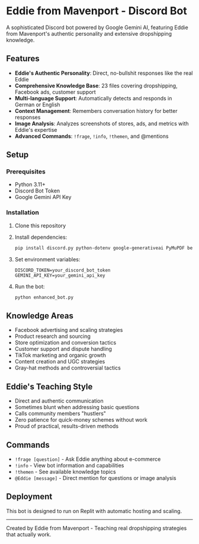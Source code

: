 # Eddie from Mavenport - Discord Bot

A sophisticated Discord bot powered by Google Gemini AI, featuring Eddie from Mavenport's authentic personality and extensive dropshipping knowledge.

## Features

- **Eddie's Authentic Personality**: Direct, no-bullshit responses like the real Eddie
- **Comprehensive Knowledge Base**: 23 files covering dropshipping, Facebook ads, customer support
- **Multi-language Support**: Automatically detects and responds in German or English
- **Context Management**: Remembers conversation history for better responses
- **Image Analysis**: Analyzes screenshots of stores, ads, and metrics with Eddie's expertise
- **Advanced Commands**: `!frage`, `!info`, `!themen`, and @mentions

## Setup

### Prerequisites
- Python 3.11+
- Discord Bot Token
- Google Gemini API Key

### Installation

1. Clone this repository
2. Install dependencies:
   ```bash
   pip install discord.py python-dotenv google-generativeai PyMuPDF beautifulsoup4 aiohttp
   ```

3. Set environment variables:
   ```
   DISCORD_TOKEN=your_discord_bot_token
   GEMINI_API_KEY=your_gemini_api_key
   ```

4. Run the bot:
   ```bash
   python enhanced_bot.py
   ```

## Knowledge Areas

- Facebook advertising and scaling strategies
- Product research and sourcing
- Store optimization and conversion tactics
- Customer support and dispute handling
- TikTok marketing and organic growth
- Content creation and UGC strategies
- Gray-hat methods and controversial tactics

## Eddie's Teaching Style

- Direct and authentic communication
- Sometimes blunt when addressing basic questions
- Calls community members "hustlers"
- Zero patience for quick-money schemes without work
- Proud of practical, results-driven methods

## Commands

- `!frage [question]` - Ask Eddie anything about e-commerce
- `!info` - View bot information and capabilities
- `!themen` - See available knowledge topics
- `@Eddie [message]` - Direct mention for questions or image analysis

## Deployment

This bot is designed to run on Replit with automatic hosting and scaling.

---

Created by Eddie from Mavenport - Teaching real dropshipping strategies that actually work.